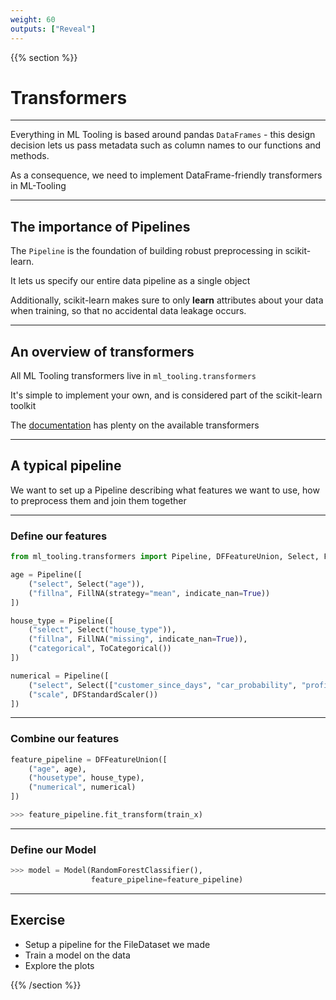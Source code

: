 ```yaml
---
weight: 60
outputs: ["Reveal"]
---
```


{{% section %}}

# Transformers

---

Everything in ML Tooling is based around pandas `DataFrames` - this design decision lets us pass metadata such as column names
to our functions and methods.

As a consequence, we need to implement DataFrame-friendly transformers in ML-Tooling

---

## The importance of Pipelines

The `Pipeline`  is the foundation of building robust preprocessing in scikit-learn.

It lets us specify our entire data pipeline as a single object

Additionally, scikit-learn makes sure to only **learn** attributes about your data when training, so that no accidental data leakage occurs.

---

## An overview of transformers

All ML Tooling transformers live in `ml_tooling.transformers`

It's simple to implement your own, and is considered part of the scikit-learn toolkit

The [documentation](https://ml-tooling.readthedocs.io/en/stable/transformers.html) has plenty on the available transformers

---

## A typical pipeline

We want to set up a Pipeline describing what features we want to use, how to preprocess them and join them together

---

### Define our features

```python
from ml_tooling.transformers import Pipeline, DFFeatureUnion, Select, FillNA, ToCategorical, DFStandardScaler

age = Pipeline([
    ("select", Select("age")),
    ("fillna", FillNA(strategy="mean", indicate_nan=True))
])

house_type = Pipeline([
    ("select", Select("house_type")),
    ("fillna", FillNA("missing", indicate_nan=True)),
    ("categorical", ToCategorical())
])

numerical = Pipeline([
    ("select", Select(["customer_since_days", "car_probability", "profitability"])),
    ("scale", DFStandardScaler())
])
```

---

### Combine our features

```python
feature_pipeline = DFFeatureUnion([
    ("age", age),
    ("housetype", house_type),
    ("numerical", numerical)
])

>>> feature_pipeline.fit_transform(train_x)

```
---

### Define our Model

```python
>>> model = Model(RandomForestClassifier(),
                  feature_pipeline=feature_pipeline)
```

---

## Exercise

- Setup a pipeline for the FileDataset we made
- Train a model on the data
- Explore the plots

{{% /section %}}